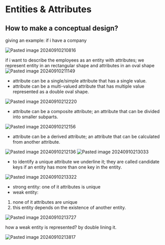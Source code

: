 
# Entities & Attributes
## How to make a conceptual design?
giving an example: if i have a company 

![Pasted image 20240910210816](https://github.com/user-attachments/assets/b3f8bf9c-13b5-4f41-804c-61cf3a580036)

if i want to describe the employees as an entity with attributes; we represent entity in an rectangular shape and attributes in an oval shape
![Pasted image 20240910211149](https://github.com/user-attachments/assets/cb50e76e-3fe6-40d3-973e-5c7c568eda10)

- attribute can be a single/simple attribute that has a single value.
- attribute can be a multi-valued attribute that has multiple value represented as a double oval shape.

![Pasted image 20240910212220](https://github.com/user-attachments/assets/001f6e34-be5c-4ce3-a521-720c6a13286a)

- attribute can be a composite attribute; an attribute that can be divided into smaller subparts.

![Pasted image 20240910212156](https://github.com/user-attachments/assets/1a8ac5e7-6d54-420e-bb3f-8d72efc85327)

- attribute can be a derived attribute; an attribute that can be calculated from another attribute.
  
![Pasted image 20240910212136](https://github.com/user-attachments/assets/4a872f5d-6f20-453f-b568-d1ed68fee105)
![Pasted image 20240910213033](https://github.com/user-attachments/assets/dda18d9f-859d-4867-8597-aee15c232ada)

- to identify a unique attribute we underline it; they are called candidate keys if an entity has more than one key in the entity.
  
![Pasted image 20240910213322](https://github.com/user-attachments/assets/4164a151-4d49-497c-9608-f268046ef2b5)

- strong entity: one of it attributes is unique
- weak entity: 
1. none of it attributes are unique
2. this entity depends on the existence of another entity.
   
![Pasted image 20240910213727](https://github.com/user-attachments/assets/48f90456-327c-4a96-8453-5d822cadfdba)

how a weak entity is represented? by double lining it.

![Pasted image 20240910213817](https://github.com/user-attachments/assets/7120db7a-ac94-411a-bf76-cd4e0c45f929)
